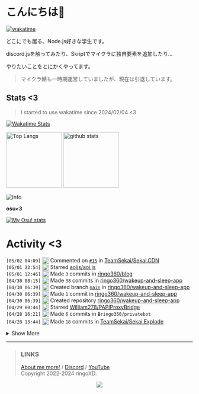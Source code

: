 # こんにちは👋
<!--
<a href="https://ringoxd.pages.dev"><img src="https://avatars.githubusercontent.com/u/105296365" align="right"></a>
-->

[![wakatime](https://wakatime.com/badge/user/018d71ab-3f96-48fe-973b-2f7b3d50ecc9.svg)](https://wakatime.com/@018d71ab-3f96-48fe-973b-2f7b3d50ecc9)

どこにでも居る、Node.js好きな学生です。

discord.jsを触ってみたり、Skriptでマイクラに独自要素を追加したり...

やりたいことをとにかくやってます。

> マイクラ鯖も一時期運営していましたが、現在は引退しています。

## Stats <3


> I started to use wakatime since 2024/02/04 <3

[![Wakatime Stats](https://github-readme-stats.vercel.app/api/wakatime?username=ringo360&layout=compact&theme=tokyonight)](https://wakatime.com/@ringo360)

<p align="left"> 
  <img alt="Top Langs" height="150px" src="https://github-readme-stats.vercel.app/api/top-langs/?username=ringo360&layout=compact&count_private=true&show_icons=true&theme=tokyonight&custom_title=Used%20Languages!" />
  <img alt="github stats" height="150px" src="https://github-readme-stats.vercel.app/api?username=ringo360&count_private=true&show_icons=true&show_icons=true&theme=tokyonight&custom_title=My%20stats%20<3" />
</p>

![Info](http://github-profile-summary-cards.vercel.app/api/cards/profile-details?username=ringo360&theme=tokyonight)


**osu<3**

[![My Osu! stats](https://osu-sig.vercel.app/card?user=P360Rythm&mode=std&lang=en&blur=6&animation=true&hue=307&mini=true)](https://osu.ppy.sh/users/24734251/)

<!--[![Github activity graph](https://github-readme-activity-graph.vercel.app/graph?username=ringo360&bg_color=000024&color=00ff00&line=8080ff&point=d0d0ff&area=true&hide_border=true)](https://github.com/ashutosh00710/github-readme-activity-graph)-->
<!--[![github-chart](https://github-chart.vercel.app/api?user=ringo360)]-->

# Activity <3
<!--START_SECTION:activity-->
`[05/02 04:09]` <img alt="🗣" src="https://github.com/cheesits456/github-activity-readme/raw/master/icons/comment.png" align="top" height="18"> Commented on [`#15`](https://github.com//TeamSekai/Sekai.CDN/issues/15 'ドラッグ＆ドロップでファイルアップロードできるようにしなさい') in [TeamSekai/Sekai.CDN](https://github.com/TeamSekai/Sekai.CDN)  
`[05/01 22:54]` <img alt="⭐" src="https://github.com/cheesits456/github-activity-readme/raw/master/icons/star.png" align="top" height="18"> Starred [aoijs/aoi.js](https://github.com/aoijs/aoi.js)  
`[05/01 12:46]` <img alt="📝" src="https://github.com/cheesits456/github-activity-readme/raw/master/icons/commit.png" align="top" height="18"> Made `3` commits in [ringo360/blog](https://github.com/ringo360/blog)  
`[04/30 08:15]` <img alt="📝" src="https://github.com/cheesits456/github-activity-readme/raw/master/icons/commit.png" align="top" height="18"> Made `38` commits in [ringo360/wakeup-and-sleep-app](https://github.com/ringo360/wakeup-and-sleep-app)  
`[04/30 06:39]` <img alt="📂" src="https://github.com/cheesits456/github-activity-readme/raw/master/icons/create-branch.png" align="top" height="18"> Created branch [`main`](https://github.com/ringo360/wakeup-and-sleep-app/tree/main) in [ringo360/wakeup-and-sleep-app](https://github.com/ringo360/wakeup-and-sleep-app)  
`[04/30 06:39]` <img alt="📝" src="https://github.com/cheesits456/github-activity-readme/raw/master/icons/commit.png" align="top" height="18"> Made `1` commit in [ringo360/wakeup-and-sleep-app](https://github.com/ringo360/wakeup-and-sleep-app)  
`[04/30 06:39]` <img alt="➕" src="https://github.com/cheesits456/github-activity-readme/raw/master/icons/create-repo.png" align="top" height="18"> Created repository [ringo360/wakeup-and-sleep-app](https://github.com/ringo360/wakeup-and-sleep-app)  
`[04/29 00:44]` <img alt="⭐" src="https://github.com/cheesits456/github-activity-readme/raw/master/icons/star.png" align="top" height="18"> Starred [WiIIiam278/PAPIProxyBridge](https://github.com/WiIIiam278/PAPIProxyBridge)  
`[04/28 16:21]` <img alt="📝" src="https://github.com/cheesits456/github-activity-readme/raw/master/icons/commit.png" align="top" height="18"> Made `6` commits in <span title="Private Repo">`🔒ringo360/privatebot`</span>  
`[04/28 13:44]` <img alt="📝" src="https://github.com/cheesits456/github-activity-readme/raw/master/icons/commit.png" align="top" height="18"> Made `18` commits in [TeamSekai/Sekai.Explode](https://github.com/TeamSekai/Sekai.Explode)  

<details><summary>Show More</summary>

`[04/28 13:35]` <img alt="❗️" src="https://github.com/cheesits456/github-activity-readme/raw/master/icons/issue.png" align="top" height="18"> Closed issue [`#94`](https://github.com//TeamSekai/Sekai.Explode/issues/94 '年齢を調べるコマンドの追加') in [TeamSekai/Sekai.Explode](https://github.com/TeamSekai/Sekai.Explode)  
`[04/28 13:35]` <img alt="❗️" src="https://github.com/cheesits456/github-activity-readme/raw/master/icons/issue.png" align="top" height="18"> Closed issue [`#54`](https://github.com//TeamSekai/Sekai.Explode/issues/54 '日時の表示コマンド') in [TeamSekai/Sekai.Explode](https://github.com/TeamSekai/Sekai.Explode)  
`[04/28 13:35]` <img alt="🎉" src="https://github.com/cheesits456/github-activity-readme/raw/master/icons/merge.png" align="top" height="18"> Merged PR [`#95`](https://github.com//TeamSekai/Sekai.Explode/pull/95 '/dateコマンドの追加 (#54, #94)') in [TeamSekai/Sekai.Explode](https://github.com/TeamSekai/Sekai.Explode)  
`[04/28 13:35]` <img alt="🔍" src="https://github.com/cheesits456/github-activity-readme/raw/master/icons/review.png" align="top" height="18"> Reviewed [`#95`](https://github.com//TeamSekai/Sekai.Explode/pull/95 '/dateコマンドの追加 (#54, #94)') in [TeamSekai/Sekai.Explode](https://github.com/TeamSekai/Sekai.Explode)  
`[04/28 13:23]` <img alt="🗣" src="https://github.com/cheesits456/github-activity-readme/raw/master/icons/comment.png" align="top" height="18"> Commented on [`#95`](https://github.com//TeamSekai/Sekai.Explode/issues/95 '/dateコマンドの追加 (#54, #94)') in [TeamSekai/Sekai.Explode](https://github.com/TeamSekai/Sekai.Explode)  
`[04/28 06:15]` <img alt="📝" src="https://github.com/cheesits456/github-activity-readme/raw/master/icons/commit.png" align="top" height="18"> Made `3` commits in <span title="Private Repo">`🔒ringo360/MCBE-DiscordBridge`</span>  
`[04/28 01:47]` <img alt="📝" src="https://github.com/cheesits456/github-activity-readme/raw/master/icons/commit.png" align="top" height="18"> Made `1` commit in [ringo360/blog](https://github.com/ringo360/blog)  
`[04/27 23:27]` <img alt="⭐" src="https://github.com/cheesits456/github-activity-readme/raw/master/icons/star.png" align="top" height="18"> Starred [LiteLDev/LeviLamina](https://github.com/LiteLDev/LeviLamina)  
`[04/27 23:26]` <img alt="⭐" src="https://github.com/cheesits456/github-activity-readme/raw/master/icons/star.png" align="top" height="18"> Starred [AutumnVN/bot](https://github.com/AutumnVN/bot)  
`[04/27 15:53]` <img alt="📝" src="https://github.com/cheesits456/github-activity-readme/raw/master/icons/commit.png" align="top" height="18"> Made `11` commits in [ringo360/URL-Shortener](https://github.com/ringo360/URL-Shortener)  
`[04/27 08:46]` <img alt="📂" src="https://github.com/cheesits456/github-activity-readme/raw/master/icons/create-branch.png" align="top" height="18"> Created branch [`main`](https://github.com/ringo360/URL-Shortener/tree/main) in [ringo360/URL-Shortener](https://github.com/ringo360/URL-Shortener)  
`[04/27 08:46]` <img alt="➕" src="https://github.com/cheesits456/github-activity-readme/raw/master/icons/create-repo.png" align="top" height="18"> Created repository [ringo360/URL-Shortener](https://github.com/ringo360/URL-Shortener)  
`[04/27 07:39]` <img alt="📝" src="https://github.com/cheesits456/github-activity-readme/raw/master/icons/commit.png" align="top" height="18"> Made `1` commit in <span title="Private Repo">`🔒TeamSekai/Sekai.CDN-Viewer`</span>  
`[04/27 07:39]` <img alt="📂" src="https://github.com/cheesits456/github-activity-readme/raw/master/icons/create-branch.png" align="top" height="18"> Created branch `main` in <span title="Private Repo">`🔒TeamSekai/Sekai.CDN-Viewer`</span>  
`[04/27 07:39]` <img alt="➕" src="https://github.com/cheesits456/github-activity-readme/raw/master/icons/create-repo.png" align="top" height="18"> Created repository <span title="Private Repo">`🔒TeamSekai/Sekai.CDN-Viewer`</span>  
`[04/27 04:24]` <img alt="📝" src="https://github.com/cheesits456/github-activity-readme/raw/master/icons/commit.png" align="top" height="18"> Made `1` commit in <span title="Private Repo">`🔒ringo360/yamatomc`</span>  
`[04/27 04:24]` <img alt="📝" src="https://github.com/cheesits456/github-activity-readme/raw/master/icons/commit.png" align="top" height="18"> Made `1` commit in <span title="Private Repo">`🔒ringo360/MCBE-DiscordBridge`</span>  
`[04/27 04:24]` <img alt="📝" src="https://github.com/cheesits456/github-activity-readme/raw/master/icons/commit.png" align="top" height="18"> Made `1` commit in <span title="Private Repo">`🔒ringo360/mayasv`</span>  
`[04/27 04:22]` <img alt="📝" src="https://github.com/cheesits456/github-activity-readme/raw/master/icons/commit.png" align="top" height="18"> Made `1` commit in <span title="Private Repo">`🔒ringo360/bdsx-customized`</span>  
`[04/26 06:48]` <img alt="⭐" src="https://github.com/cheesits456/github-activity-readme/raw/master/icons/star.png" align="top" height="18"> Starred [Snazzah/catcut](https://github.com/Snazzah/catcut)  
`[04/25 11:12]` <img alt="⭐" src="https://github.com/cheesits456/github-activity-readme/raw/master/icons/star.png" align="top" height="18"> Starred [elithrar/workers-hono-rate-limit](https://github.com/elithrar/workers-hono-rate-limit)  
`[04/25 11:11]` <img alt="⭐" src="https://github.com/cheesits456/github-activity-readme/raw/master/icons/star.png" align="top" height="18"> Starred [ziaenso-kuma/yt-dlpGUI](https://github.com/ziaenso-kuma/yt-dlpGUI)  
`[04/25 08:50]` <img alt="🗣" src="https://github.com/cheesits456/github-activity-readme/raw/master/icons/comment.png" align="top" height="18"> Commented on [`#94`](https://github.com//TeamSekai/Sekai.Explode/issues/94 '年齢を調べるコマンドの追加') in [TeamSekai/Sekai.Explode](https://github.com/TeamSekai/Sekai.Explode)  
`[04/24 23:14]` <img alt="❗️" src="https://github.com/cheesits456/github-activity-readme/raw/master/icons/issue.png" align="top" height="18"> Opened issue [`#94`](https://github.com//TeamSekai/Sekai.Explode/issues/94 '年齢を調べるコマンドの追加') in [TeamSekai/Sekai.Explode](https://github.com/TeamSekai/Sekai.Explode)  
`[04/24 22:51]` <img alt="⭐" src="https://github.com/cheesits456/github-activity-readme/raw/master/icons/star.png" align="top" height="18"> Starred [collinalexbell/HackMatrix](https://github.com/collinalexbell/HackMatrix)  
`[04/24 22:50]` <img alt="⭐" src="https://github.com/cheesits456/github-activity-readme/raw/master/icons/star.png" align="top" height="18"> Starred [bcdice/BCDice](https://github.com/bcdice/BCDice)  
`[04/24 22:49]` <img alt="⭐" src="https://github.com/cheesits456/github-activity-readme/raw/master/icons/star.png" align="top" height="18"> Starred [SAWARATSUKI/ServiceLogos](https://github.com/SAWARATSUKI/ServiceLogos)  
`[04/24 13:25]` <img alt="⭐" src="https://github.com/cheesits456/github-activity-readme/raw/master/icons/star.png" align="top" height="18"> Starred [taka-4602/Discord-Backup-Bot](https://github.com/taka-4602/Discord-Backup-Bot)  
`[04/24 13:03]` <img alt="📂" src="https://github.com/cheesits456/github-activity-readme/raw/master/icons/create-branch.png" align="top" height="18"> Created branch `main` in <span title="Private Repo">`🔒ringo360/quicksender`</span>  
`[04/24 13:03]` <img alt="📝" src="https://github.com/cheesits456/github-activity-readme/raw/master/icons/commit.png" align="top" height="18"> Made `1` commit in <span title="Private Repo">`🔒ringo360/quicksender`</span>  
`[04/24 13:03]` <img alt="➕" src="https://github.com/cheesits456/github-activity-readme/raw/master/icons/create-repo.png" align="top" height="18"> Created repository <span title="Private Repo">`🔒ringo360/quicksender`</span>  
`[04/24 13:02]` <img alt="📝" src="https://github.com/cheesits456/github-activity-readme/raw/master/icons/commit.png" align="top" height="18"> Made `2` commits in <span title="Private Repo">`🔒ringo360/WebhookSpammer`</span>  
`[04/24 08:36]` <img alt="📝" src="https://github.com/cheesits456/github-activity-readme/raw/master/icons/commit.png" align="top" height="18"> Made `1` commit in <span title="Private Repo">`🔒ringo360/mayasv`</span>  
`[04/24 08:35]` <img alt="📝" src="https://github.com/cheesits456/github-activity-readme/raw/master/icons/commit.png" align="top" height="18"> Made `1` commit in <span title="Private Repo">`🔒ringo360/bdsx-customized`</span>  
`[04/24 08:35]` <img alt="📝" src="https://github.com/cheesits456/github-activity-readme/raw/master/icons/commit.png" align="top" height="18"> Made `1` commit in <span title="Private Repo">`🔒ringo360/yamatomc`</span>  
`[04/24 08:30]` <img alt="📝" src="https://github.com/cheesits456/github-activity-readme/raw/master/icons/commit.png" align="top" height="18"> Made `2` commits in <span title="Private Repo">`🔒ringo360/mayasv`</span>  
`[04/24 08:30]` <img alt="📝" src="https://github.com/cheesits456/github-activity-readme/raw/master/icons/commit.png" align="top" height="18"> Made `2` commits in <span title="Private Repo">`🔒ringo360/bdsx-customized`</span>  
`[04/24 08:30]` <img alt="📝" src="https://github.com/cheesits456/github-activity-readme/raw/master/icons/commit.png" align="top" height="18"> Made `2` commits in <span title="Private Repo">`🔒ringo360/yamatomc`</span>  
`[04/24 08:29]` <img alt="📝" src="https://github.com/cheesits456/github-activity-readme/raw/master/icons/commit.png" align="top" height="18"> Made `1` commit in <span title="Private Repo">`🔒ringo360/mayasv`</span>  
`[04/24 08:29]` <img alt="📝" src="https://github.com/cheesits456/github-activity-readme/raw/master/icons/commit.png" align="top" height="18"> Made `1` commit in <span title="Private Repo">`🔒ringo360/bdsx-customized`</span>  
`[04/24 08:28]` <img alt="📝" src="https://github.com/cheesits456/github-activity-readme/raw/master/icons/commit.png" align="top" height="18"> Made `2` commits in <span title="Private Repo">`🔒ringo360/yamatomc`</span>  
`[04/23 23:23]` <img alt="⭐" src="https://github.com/cheesits456/github-activity-readme/raw/master/icons/star.png" align="top" height="18"> Starred [mhyfritz/astro-landing-page](https://github.com/mhyfritz/astro-landing-page)  
`[04/23 12:53]` <img alt="⭐" src="https://github.com/cheesits456/github-activity-readme/raw/master/icons/star.png" align="top" height="18"> Starred [draciusss/Updated-Draciusss-1.20.73-](https://github.com/draciusss/Updated-Draciusss-1.20.73-)  
`[04/22 23:17]` <img alt="⭐" src="https://github.com/cheesits456/github-activity-readme/raw/master/icons/star.png" align="top" height="18"> Starred [porsager/postgres](https://github.com/porsager/postgres)  
`[04/22 23:15]` <img alt="⭐" src="https://github.com/cheesits456/github-activity-readme/raw/master/icons/star.png" align="top" height="18"> Starred [mlomb/chat-analytics](https://github.com/mlomb/chat-analytics)  
`[04/22 23:00]` <img alt="⭐" src="https://github.com/cheesits456/github-activity-readme/raw/master/icons/star.png" align="top" height="18"> Starred [Delitefully/DiscordLists](https://github.com/Delitefully/DiscordLists)  
`[04/22 09:45]` <img alt="📝" src="https://github.com/cheesits456/github-activity-readme/raw/master/icons/commit.png" align="top" height="18"> Made `2` commits in <span title="Private Repo">`🔒ringo360/bdsx-customized`</span>  
`[04/22 09:44]` <img alt="📝" src="https://github.com/cheesits456/github-activity-readme/raw/master/icons/commit.png" align="top" height="18"> Made `3` commits in <span title="Private Repo">`🔒ringo360/yamatomc`</span>  
`[04/22 09:44]` <img alt="📝" src="https://github.com/cheesits456/github-activity-readme/raw/master/icons/commit.png" align="top" height="18"> Made `1` commit in <span title="Private Repo">`🔒ringo360/bdsx-customized`</span>  
`[04/22 09:44]` <img alt="📝" src="https://github.com/cheesits456/github-activity-readme/raw/master/icons/commit.png" align="top" height="18"> Made `1` commit in <span title="Private Repo">`🔒ringo360/yamatomc`</span>  
`[04/22 08:07]` <img alt="⭐" src="https://github.com/cheesits456/github-activity-readme/raw/master/icons/star.png" align="top" height="18"> Starred [Matleox/Matleox-Nuker](https://github.com/Matleox/Matleox-Nuker)  
`[04/21 22:58]` <img alt="⭐" src="https://github.com/cheesits456/github-activity-readme/raw/master/icons/star.png" align="top" height="18"> Starred [m1ntooo/ipod-classic-js](https://github.com/m1ntooo/ipod-classic-js)  
`[04/21 09:25]` <img alt="📝" src="https://github.com/cheesits456/github-activity-readme/raw/master/icons/commit.png" align="top" height="18"> Made `2` commits in <span title="Private Repo">`🔒ringo360/mayasv`</span>  
`[04/21 02:17]` <img alt="📝" src="https://github.com/cheesits456/github-activity-readme/raw/master/icons/commit.png" align="top" height="18"> Made `3` commits in [ringo360/blog](https://github.com/ringo360/blog)  
`[04/21 01:43]` <img alt="⭐" src="https://github.com/cheesits456/github-activity-readme/raw/master/icons/star.png" align="top" height="18"> Starred [H4cK3dR4Du/Discord-Email-Verifier](https://github.com/H4cK3dR4Du/Discord-Email-Verifier)  
`[04/21 01:42]` <img alt="⭐" src="https://github.com/cheesits456/github-activity-readme/raw/master/icons/star.png" align="top" height="18"> Starred [Tyrrrz/DiscordChatExporter](https://github.com/Tyrrrz/DiscordChatExporter)  
`[04/20 17:27]` <img alt="📝" src="https://github.com/cheesits456/github-activity-readme/raw/master/icons/commit.png" align="top" height="18"> Made `1` commit in [ringo360/blog](https://github.com/ringo360/blog)  
`[04/20 11:46]` <img alt="⭐" src="https://github.com/cheesits456/github-activity-readme/raw/master/icons/star.png" align="top" height="18"> Starred [z-huang/InnerTune](https://github.com/z-huang/InnerTune)  
`[04/20 09:12]` <img alt="📝" src="https://github.com/cheesits456/github-activity-readme/raw/master/icons/commit.png" align="top" height="18"> Made `6` commits in <span title="Private Repo">`🔒ringo360/bio-page`</span>  
`[04/20 04:28]` <img alt="📝" src="https://github.com/cheesits456/github-activity-readme/raw/master/icons/commit.png" align="top" height="18"> Made `1` commit in <span title="Private Repo">`🔒ringo360/bio-workers`</span>  
`[04/20 04:24]` <img alt="📝" src="https://github.com/cheesits456/github-activity-readme/raw/master/icons/commit.png" align="top" height="18"> Made `9` commits in <span title="Private Repo">`🔒ringo360/bio-page`</span>  
`[04/20 03:04]` <img alt="⭐" src="https://github.com/cheesits456/github-activity-readme/raw/master/icons/star.png" align="top" height="18"> Starred [PetricaT/ProgrammingVTuberLogos-Addon](https://github.com/PetricaT/ProgrammingVTuberLogos-Addon)  
`[04/20 03:04]` <img alt="⭐" src="https://github.com/cheesits456/github-activity-readme/raw/master/icons/star.png" align="top" height="18"> Starred [Aspw-w/Python-Test](https://github.com/Aspw-w/Python-Test)  
`[04/20 03:03]` <img alt="⭐" src="https://github.com/cheesits456/github-activity-readme/raw/master/icons/star.png" align="top" height="18"> Starred [Aspw-w/Shark-Client](https://github.com/Aspw-w/Shark-Client)  
`[04/20 02:59]` <img alt="⭐" src="https://github.com/cheesits456/github-activity-readme/raw/master/icons/star.png" align="top" height="18"> Starred [kaonasi-biwa/Twitter-UI-Customizer](https://github.com/kaonasi-biwa/Twitter-UI-Customizer)  
`[04/19 07:06]` <img alt="⭐" src="https://github.com/cheesits456/github-activity-readme/raw/master/icons/star.png" align="top" height="18"> Starred [cegatte/Discord-Raider-fixed](https://github.com/cegatte/Discord-Raider-fixed)  
`[04/17 22:02]` <img alt="⭐" src="https://github.com/cheesits456/github-activity-readme/raw/master/icons/star.png" align="top" height="18"> Starred [IrisDimensions/overworld](https://github.com/IrisDimensions/overworld)  
`[04/17 22:00]` <img alt="⭐" src="https://github.com/cheesits456/github-activity-readme/raw/master/icons/star.png" align="top" height="18"> Starred [Strencher/BetterDiscordStuff](https://github.com/Strencher/BetterDiscordStuff)  
`[04/16 10:59]` <img alt="⭐" src="https://github.com/cheesits456/github-activity-readme/raw/master/icons/star.png" align="top" height="18"> Starred [ambr0sial/femboyaccess](https://github.com/ambr0sial/femboyaccess)  
`[04/15 22:52]` <img alt="⭐" src="https://github.com/cheesits456/github-activity-readme/raw/master/icons/star.png" align="top" height="18"> Starred [ClearVision/ClearVision-v6](https://github.com/ClearVision/ClearVision-v6)  
`[04/15 09:49]` <img alt="📝" src="https://github.com/cheesits456/github-activity-readme/raw/master/icons/commit.png" align="top" height="18"> Made `1` commit in <span title="Private Repo">`🔒ringo360/bio-workers`</span>  
`[04/14 23:09]` <img alt="⭐" src="https://github.com/cheesits456/github-activity-readme/raw/master/icons/star.png" align="top" height="18"> Starred [blackray207/Shrek-Tools](https://github.com/blackray207/Shrek-Tools)  
`[04/14 22:04]` <img alt="⭐" src="https://github.com/cheesits456/github-activity-readme/raw/master/icons/star.png" align="top" height="18"> Starred [Aspw-w/NightX-Client](https://github.com/Aspw-w/NightX-Client)  
`[04/14 22:01]` <img alt="⭐" src="https://github.com/cheesits456/github-activity-readme/raw/master/icons/star.png" align="top" height="18"> Starred [muzam1l/tclone](https://github.com/muzam1l/tclone)  
`[04/14 06:02]` <img alt="📝" src="https://github.com/cheesits456/github-activity-readme/raw/master/icons/commit.png" align="top" height="18"> Made `3` commits in <span title="Private Repo">`🔒ringo360/bio-workers`</span>  
`[04/14 04:07]` <img alt="📝" src="https://github.com/cheesits456/github-activity-readme/raw/master/icons/commit.png" align="top" height="18"> Made `1` commit in <span title="Private Repo">`🔒ringo360/bio-page`</span>  
`[04/14 03:57]` <img alt="📂" src="https://github.com/cheesits456/github-activity-readme/raw/master/icons/create-branch.png" align="top" height="18"> Created branch [`master`](https://github.com/ringo360/biopage/tree/master) in [ringo360/biopage](https://github.com/ringo360/biopage)  
`[04/14 03:57]` <img alt="➕" src="https://github.com/cheesits456/github-activity-readme/raw/master/icons/create-repo.png" align="top" height="18"> Created repository [ringo360/biopage](https://github.com/ringo360/biopage)  
`[04/13 07:31]` <img alt="⭐" src="https://github.com/cheesits456/github-activity-readme/raw/master/icons/star.png" align="top" height="18"> Starred [massgravel/Microsoft-Activation-Scripts](https://github.com/massgravel/Microsoft-Activation-Scripts)  
`[04/13 06:28]` <img alt="📝" src="https://github.com/cheesits456/github-activity-readme/raw/master/icons/commit.png" align="top" height="18"> Made `6` commits in [ringo360/blog](https://github.com/ringo360/blog)  
`[04/12 09:40]` <img alt="⭐" src="https://github.com/cheesits456/github-activity-readme/raw/master/icons/star.png" align="top" height="18"> Starred [yusukebe/url-shortener](https://github.com/yusukebe/url-shortener)  
`[04/12 08:18]` <img alt="⭐" src="https://github.com/cheesits456/github-activity-readme/raw/master/icons/star.png" align="top" height="18"> Starred [robertguss/Astro-Theme-Creek](https://github.com/robertguss/Astro-Theme-Creek)  
`[04/12 08:18]` <img alt="⭐" src="https://github.com/cheesits456/github-activity-readme/raw/master/icons/star.png" align="top" height="18"> Starred [jonasmerlin/astro-seo](https://github.com/jonasmerlin/astro-seo)  
`[04/11 22:00]` <img alt="⭐" src="https://github.com/cheesits456/github-activity-readme/raw/master/icons/star.png" align="top" height="18"> Starred [cloudflare/workers-aws-template](https://github.com/cloudflare/workers-aws-template)  
`[04/11 21:58]` <img alt="⭐" src="https://github.com/cheesits456/github-activity-readme/raw/master/icons/star.png" align="top" height="18"> Starred [eknkc/ssr-benchmark](https://github.com/eknkc/ssr-benchmark)  
`[04/11 11:54]` <img alt="⭐" src="https://github.com/cheesits456/github-activity-readme/raw/master/icons/star.png" align="top" height="18"> Starred [zloirock/core-js](https://github.com/zloirock/core-js)  
`[04/10 22:22]` <img alt="⭐" src="https://github.com/cheesits456/github-activity-readme/raw/master/icons/star.png" align="top" height="18"> Starred [rustybalboadev/Discord-Raid-Tool](https://github.com/rustybalboadev/Discord-Raid-Tool)  
`[04/10 15:10]` <img alt="⭐" src="https://github.com/cheesits456/github-activity-readme/raw/master/icons/star.png" align="top" height="18"> Starred [takejohn/misskey-bot.is](https://github.com/takejohn/misskey-bot.is)  
`[04/10 14:41]` <img alt="❗️" src="https://github.com/cheesits456/github-activity-readme/raw/master/icons/issue.png" align="top" height="18"> Opened issue [`#93`](https://github.com//TeamSekai/Sekai.Explode/issues/93 '/graphのタイトルバグ') in [TeamSekai/Sekai.Explode](https://github.com/TeamSekai/Sekai.Explode)  
`[04/10 14:22]` <img alt="📝" src="https://github.com/cheesits456/github-activity-readme/raw/master/icons/commit.png" align="top" height="18"> Made `21` commits in [TeamSekai/Sekai.CDN](https://github.com/TeamSekai/Sekai.CDN)  
`[04/10 14:22]` <img alt="🎉" src="https://github.com/cheesits456/github-activity-readme/raw/master/icons/merge.png" align="top" height="18"> Merged PR [`#14`](https://github.com//TeamSekai/Sekai.CDN/pull/14 'デザインをちょっとよくした') in [TeamSekai/Sekai.CDN](https://github.com/TeamSekai/Sekai.CDN)  
`[04/10 14:22]` <img alt="🔍" src="https://github.com/cheesits456/github-activity-readme/raw/master/icons/review.png" align="top" height="18"> Reviewed [`#14`](https://github.com//TeamSekai/Sekai.CDN/pull/14 'デザインをちょっとよくした') in [TeamSekai/Sekai.CDN](https://github.com/TeamSekai/Sekai.CDN)  
`[04/09 22:18]` <img alt="⭐" src="https://github.com/cheesits456/github-activity-readme/raw/master/icons/star.png" align="top" height="18"> Starred [kawarimidoll/denote](https://github.com/kawarimidoll/denote)  
`[04/09 14:13]` <img alt="🗣" src="https://github.com/cheesits456/github-activity-readme/raw/master/icons/comment.png" align="top" height="18"> Commented on [`#14`](https://github.com//TeamSekai/Sekai.CDN/issues/14 'デザインをちょっとよくした') in [TeamSekai/Sekai.CDN](https://github.com/TeamSekai/Sekai.CDN)  
`[04/09 08:21]` <img alt="📝" src="https://github.com/cheesits456/github-activity-readme/raw/master/icons/commit.png" align="top" height="18"> Made `4` commits in [TeamSekai/Sekai.Explode](https://github.com/TeamSekai/Sekai.Explode)  
`[04/09 08:21]` <img alt="❗️" src="https://github.com/cheesits456/github-activity-readme/raw/master/icons/issue.png" align="top" height="18"> Closed issue [`#77`](https://github.com//TeamSekai/Sekai.Explode/issues/77 '/uploadコマンドがファイルの種類によって使用できない') in [TeamSekai/Sekai.Explode](https://github.com/TeamSekai/Sekai.Explode)  
`[04/09 08:21]` <img alt="🎉" src="https://github.com/cheesits456/github-activity-readme/raw/master/icons/merge.png" align="top" height="18"> Merged PR [`#90`](https://github.com//TeamSekai/Sekai.Explode/pull/90 '/uploadコマンドが一部ファイルに対応していない問題を修正 (#77)') in [TeamSekai/Sekai.Explode](https://github.com/TeamSekai/Sekai.Explode)  
`[04/09 08:21]` <img alt="🔍" src="https://github.com/cheesits456/github-activity-readme/raw/master/icons/review.png" align="top" height="18"> Reviewed [`#90`](https://github.com//TeamSekai/Sekai.Explode/pull/90 '/uploadコマンドが一部ファイルに対応していない問題を修正 (#77)') in [TeamSekai/Sekai.Explode](https://github.com/TeamSekai/Sekai.Explode)  
`[04/09 07:19]` <img alt="⭐" src="https://github.com/cheesits456/github-activity-readme/raw/master/icons/star.png" align="top" height="18"> Starred [lobehub/lobe-chat](https://github.com/lobehub/lobe-chat)  
`[04/09 06:43]` <img alt="🗣" src="https://github.com/cheesits456/github-activity-readme/raw/master/icons/comment.png" align="top" height="18"> Commented on [`#90`](https://github.com//TeamSekai/Sekai.Explode/issues/90 '/uploadコマンドが一部ファイルに対応していない問題を修正 (#77)') in [TeamSekai/Sekai.Explode](https://github.com/TeamSekai/Sekai.Explode)  
`[04/08 22:16]` <img alt="⭐" src="https://github.com/cheesits456/github-activity-readme/raw/master/icons/star.png" align="top" height="18"> Starred [saicaca/fuwari](https://github.com/saicaca/fuwari)  
`[04/08 22:15]` <img alt="⭐" src="https://github.com/cheesits456/github-activity-readme/raw/master/icons/star.png" align="top" height="18"> Starred [Cretezy/cloudflare-d1-backup](https://github.com/Cretezy/cloudflare-d1-backup)  
`[04/08 22:14]` <img alt="⭐" src="https://github.com/cheesits456/github-activity-readme/raw/master/icons/star.png" align="top" height="18"> Starred [ktym4a/astro-page-insight](https://github.com/ktym4a/astro-page-insight)  
`[04/08 22:14]` <img alt="⭐" src="https://github.com/cheesits456/github-activity-readme/raw/master/icons/star.png" align="top" height="18"> Starred [LuisFun/discord-hono](https://github.com/LuisFun/discord-hono)  
`[04/08 22:12]` <img alt="⭐" src="https://github.com/cheesits456/github-activity-readme/raw/master/icons/star.png" align="top" height="18"> Starred [FreezeEngine/pakkit](https://github.com/FreezeEngine/pakkit)  
`[04/08 22:11]` <img alt="⭐" src="https://github.com/cheesits456/github-activity-readme/raw/master/icons/star.png" align="top" height="18"> Starred [SIsilicon/WorldEdit-BE](https://github.com/SIsilicon/WorldEdit-BE)  
`[04/08 22:10]` <img alt="🗣" src="https://github.com/cheesits456/github-activity-readme/raw/master/icons/comment.png" align="top" height="18"> Commented on [`#92`](https://github.com//TeamSekai/Sekai.Explode/issues/92 '権限システムの改善と強化') in [TeamSekai/Sekai.Explode](https://github.com/TeamSekai/Sekai.Explode)  
`[04/07 07:08]` <img alt="📝" src="https://github.com/cheesits456/github-activity-readme/raw/master/icons/commit.png" align="top" height="18"> Made `2` commits in [TeamSekai/Sekai-Webpage](https://github.com/TeamSekai/Sekai-Webpage)  
`[04/07 06:42]` <img alt="🗣" src="https://github.com/cheesits456/github-activity-readme/raw/master/icons/comment.png" align="top" height="18"> Commented on [`#88`](https://github.com//TeamSekai/Sekai.Explode/issues/88 '/skip コマンド時特定のロール以外はVCに参加している半数の同意がない限りスキップができない(どうでもいいかも)') in [TeamSekai/Sekai.Explode](https://github.com/TeamSekai/Sekai.Explode)  
`[04/07 06:40]` <img alt="🗣" src="https://github.com/cheesits456/github-activity-readme/raw/master/icons/comment.png" align="top" height="18"> Commented on [`#87`](https://github.com//TeamSekai/Sekai.Explode/issues/87 '音楽再生時にループ再生をできるようにしてほしい') in [TeamSekai/Sekai.Explode](https://github.com/TeamSekai/Sekai.Explode)  
`[04/07 06:39]` <img alt="📝" src="https://github.com/cheesits456/github-activity-readme/raw/master/icons/commit.png" align="top" height="18"> Made `5` commits in [TeamSekai/Sekai.Explode](https://github.com/TeamSekai/Sekai.Explode)  
`[04/07 06:39]` <img alt="🎉" src="https://github.com/cheesits456/github-activity-readme/raw/master/icons/merge.png" align="top" height="18"> Merged PR [`#89`](https://github.com//TeamSekai/Sekai.Explode/pull/89 '一部機能を無効化できるように') in [TeamSekai/Sekai.Explode](https://github.com/TeamSekai/Sekai.Explode)  
`[04/07 06:39]` <img alt="🔍" src="https://github.com/cheesits456/github-activity-readme/raw/master/icons/review.png" align="top" height="18"> Reviewed [`#89`](https://github.com//TeamSekai/Sekai.Explode/pull/89 '一部機能を無効化できるように') in [TeamSekai/Sekai.Explode](https://github.com/TeamSekai/Sekai.Explode)  
`[04/06 15:39]` <img alt="📝" src="https://github.com/cheesits456/github-activity-readme/raw/master/icons/commit.png" align="top" height="18"> Made `9` commits in [TeamSekai/Sekai.CDN](https://github.com/TeamSekai/Sekai.CDN)  
`[04/06 15:39]` <img alt="🎉" src="https://github.com/cheesits456/github-activity-readme/raw/master/icons/merge.png" align="top" height="18"> Merged PR [`#12`](https://github.com//TeamSekai/Sekai.CDN/pull/12 'CSS完全に理解した') in [TeamSekai/Sekai.CDN](https://github.com/TeamSekai/Sekai.CDN)  
`[04/06 15:38]` <img alt="🔍" src="https://github.com/cheesits456/github-activity-readme/raw/master/icons/review.png" align="top" height="18"> Reviewed [`#12`](https://github.com//TeamSekai/Sekai.CDN/pull/12 'CSS完全に理解した') in [TeamSekai/Sekai.CDN](https://github.com/TeamSekai/Sekai.CDN)  
`[04/06 15:37]` <img alt="📝" src="https://github.com/cheesits456/github-activity-readme/raw/master/icons/commit.png" align="top" height="18"> Made `5` commits in [TeamSekai/Sekai-Webpage](https://github.com/TeamSekai/Sekai-Webpage)  
`[04/05 13:01]` <img alt="📝" src="https://github.com/cheesits456/github-activity-readme/raw/master/icons/commit.png" align="top" height="18"> Made `1` commit in [TeamSekai/Sekai.Explode](https://github.com/TeamSekai/Sekai.Explode)  
`[04/05 12:59]` <img alt="📝" src="https://github.com/cheesits456/github-activity-readme/raw/master/icons/commit.png" align="top" height="18"> Made `1` commit in [TeamSekai/Sekai-Webpage](https://github.com/TeamSekai/Sekai-Webpage)  
`[04/05 12:45]` <img alt="📂" src="https://github.com/cheesits456/github-activity-readme/raw/master/icons/create-branch.png" align="top" height="18"> Created branch [`feature/86-changelog`](https://github.com/TeamSekai/Sekai.Explode/tree/feature/86-changelog) in [TeamSekai/Sekai.Explode](https://github.com/TeamSekai/Sekai.Explode)  
`[04/05 12:44]` <img alt="❗️" src="https://github.com/cheesits456/github-activity-readme/raw/master/icons/issue.png" align="top" height="18"> Opened issue [`#86`](https://github.com//TeamSekai/Sekai.Explode/issues/86 'Changelogをコマンドで見れるようにしたい') in [TeamSekai/Sekai.Explode](https://github.com/TeamSekai/Sekai.Explode)  
`[04/05 12:41]` <img alt="📝" src="https://github.com/cheesits456/github-activity-readme/raw/master/icons/commit.png" align="top" height="18"> Made `12` commits in [TeamSekai/Sekai.Explode](https://github.com/TeamSekai/Sekai.Explode)  
`[04/05 12:41]` <img alt="🎉" src="https://github.com/cheesits456/github-activity-readme/raw/master/icons/merge.png" align="top" height="18"> Merged PR [`#85`](https://github.com//TeamSekai/Sekai.Explode/pull/85 'LokiJS 対応 (#75)') in [TeamSekai/Sekai.Explode](https://github.com/TeamSekai/Sekai.Explode)  
`[04/05 12:41]` <img alt="🔍" src="https://github.com/cheesits456/github-activity-readme/raw/master/icons/review.png" align="top" height="18"> Reviewed [`#85`](https://github.com//TeamSekai/Sekai.Explode/pull/85 'LokiJS 対応 (#75)') in [TeamSekai/Sekai.Explode](https://github.com/TeamSekai/Sekai.Explode)  
`[04/05 12:41]` <img alt="🔍" src="https://github.com/cheesits456/github-activity-readme/raw/master/icons/review.png" align="top" height="18"> Reviewed [`#85`](https://github.com//TeamSekai/Sekai.Explode/pull/85 'LokiJS 対応 (#75)') in [TeamSekai/Sekai.Explode](https://github.com/TeamSekai/Sekai.Explode)  
`[04/05 12:29]` <img alt="📝" src="https://github.com/cheesits456/github-activity-readme/raw/master/icons/commit.png" align="top" height="18"> Made `5` commits in [TeamSekai/Sekai-Webpage](https://github.com/TeamSekai/Sekai-Webpage)  
`[04/04 14:46]` <img alt="⭐" src="https://github.com/cheesits456/github-activity-readme/raw/master/icons/star.png" align="top" height="18"> Starred [CCBlueX/LiquidBounce](https://github.com/CCBlueX/LiquidBounce)  
`[04/04 14:44]` <img alt="⭐" src="https://github.com/cheesits456/github-activity-readme/raw/master/icons/star.png" align="top" height="18"> Starred [Discord-Datamining/Discord-Datamining](https://github.com/Discord-Datamining/Discord-Datamining)  
`[04/04 04:09]` <img alt="📝" src="https://github.com/cheesits456/github-activity-readme/raw/master/icons/commit.png" align="top" height="18"> Made `54` commits in [TeamSekai/Sekai.Explode](https://github.com/TeamSekai/Sekai.Explode)  
`[04/04 04:09]` <img alt="🎉" src="https://github.com/cheesits456/github-activity-readme/raw/master/icons/merge.png" align="top" height="18"> Merged PR [`#84`](https://github.com//TeamSekai/Sekai.Explode/pull/84 'Sekai Update(v14-dev to v14-stable merge)') in [TeamSekai/Sekai.Explode](https://github.com/TeamSekai/Sekai.Explode)  
`[04/04 04:07]` <img alt="✅" src="https://github.com/cheesits456/github-activity-readme/raw/master/icons/pr-open.png" align="top" height="18"> Opened PR [`#84`](https://github.com//TeamSekai/Sekai.Explode/pull/84 'Sekai Update(v14-dev to v14-stable merge)') in [TeamSekai/Sekai.Explode](https://github.com/TeamSekai/Sekai.Explode)  
`[04/04 03:49]` <img alt="📝" src="https://github.com/cheesits456/github-activity-readme/raw/master/icons/commit.png" align="top" height="18"> Made `2` commits in [TeamSekai/Sekai.Explode](https://github.com/TeamSekai/Sekai.Explode)  
`[04/04 03:49]` <img alt="❗️" src="https://github.com/cheesits456/github-activity-readme/raw/master/icons/issue.png" align="top" height="18"> Closed issue [`#73`](https://github.com//TeamSekai/Sekai.Explode/issues/73 'playコマンドの実行時に、m.youtube.comのドメインが再生できない問題を修正する') in [TeamSekai/Sekai.Explode](https://github.com/TeamSekai/Sekai.Explode)  
`[04/04 03:49]` <img alt="🎉" src="https://github.com/cheesits456/github-activity-readme/raw/master/icons/merge.png" align="top" height="18"> Merged PR [`#83`](https://github.com//TeamSekai/Sekai.Explode/pull/83 'discord-player等依存関係の更新') in [TeamSekai/Sekai.Explode](https://github.com/TeamSekai/Sekai.Explode)  
`[04/04 03:48]` <img alt="🔍" src="https://github.com/cheesits456/github-activity-readme/raw/master/icons/review.png" align="top" height="18"> Reviewed [`#83`](https://github.com//TeamSekai/Sekai.Explode/pull/83 'discord-player等依存関係の更新') in [TeamSekai/Sekai.Explode](https://github.com/TeamSekai/Sekai.Explode)  
`[04/03 13:08]` <img alt="🗣" src="https://github.com/cheesits456/github-activity-readme/raw/master/icons/comment.png" align="top" height="18"> Commented on [`#11`](https://github.com//TeamSekai/cdn/issues/11 'Polyfill import.meta.dirname') in [TeamSekai/cdn](https://github.com/TeamSekai/cdn)  
`[04/03 13:06]` <img alt="📝" src="https://github.com/cheesits456/github-activity-readme/raw/master/icons/commit.png" align="top" height="18"> Made `2` commits in [TeamSekai/cdn](https://github.com/TeamSekai/cdn)  
`[04/03 13:06]` <img alt="🎉" src="https://github.com/cheesits456/github-activity-readme/raw/master/icons/merge.png" align="top" height="18"> Merged PR [`#11`](https://github.com//TeamSekai/cdn/pull/11 'Polyfill import.meta.dirname') in [TeamSekai/cdn](https://github.com/TeamSekai/cdn)  
`[04/03 13:04]` <img alt="🔍" src="https://github.com/cheesits456/github-activity-readme/raw/master/icons/review.png" align="top" height="18"> Reviewed [`#11`](https://github.com//TeamSekai/cdn/pull/11 'Polyfill import.meta.dirname') in [TeamSekai/cdn](https://github.com/TeamSekai/cdn)  
`[04/03 12:22]` <img alt="📝" src="https://github.com/cheesits456/github-activity-readme/raw/master/icons/commit.png" align="top" height="18"> Made `12` commits in [TeamSekai/cdn](https://github.com/TeamSekai/cdn)  
`[04/03 11:59]` <img alt="🎉" src="https://github.com/cheesits456/github-activity-readme/raw/master/icons/merge.png" align="top" height="18"> Merged PR [`#10`](https://github.com//TeamSekai/cdn/pull/10 'privateのファイルにアクセスできない問題を修正・挙動の改善') in [TeamSekai/cdn](https://github.com/TeamSekai/cdn)  
`[04/03 11:57]` <img alt="🔍" src="https://github.com/cheesits456/github-activity-readme/raw/master/icons/review.png" align="top" height="18"> Reviewed [`#10`](https://github.com//TeamSekai/cdn/pull/10 'privateのファイルにアクセスできない問題を修正・挙動の改善') in [TeamSekai/cdn](https://github.com/TeamSekai/cdn)  
`[04/02 14:29]` <img alt="📝" src="https://github.com/cheesits456/github-activity-readme/raw/master/icons/commit.png" align="top" height="18"> Made `16` commits in [TeamSekai/cdn](https://github.com/TeamSekai/cdn)  
`[04/02 14:29]` <img alt="🎉" src="https://github.com/cheesits456/github-activity-readme/raw/master/icons/merge.png" align="top" height="18"> Merged PR [`#9`](https://github.com//TeamSekai/cdn/pull/9 'Astroを使って高速化 (#8)') in [TeamSekai/cdn](https://github.com/TeamSekai/cdn)  
`[04/02 14:28]` <img alt="🔍" src="https://github.com/cheesits456/github-activity-readme/raw/master/icons/review.png" align="top" height="18"> Reviewed [`#9`](https://github.com//TeamSekai/cdn/pull/9 'Astroを使って高速化 (#8)') in [TeamSekai/cdn](https://github.com/TeamSekai/cdn)  
`[04/02 14:26]` <img alt="🔍" src="https://github.com/cheesits456/github-activity-readme/raw/master/icons/review.png" align="top" height="18"> Reviewed [`#9`](https://github.com//TeamSekai/cdn/pull/9 'Astroを使って高速化 (#8)') in [TeamSekai/cdn](https://github.com/TeamSekai/cdn)  
`[04/02 14:20]` <img alt="📝" src="https://github.com/cheesits456/github-activity-readme/raw/master/icons/commit.png" align="top" height="18"> Made `1` commit in [TeamSekai/Sekai.Explode](https://github.com/TeamSekai/Sekai.Explode)  
`[04/02 14:12]` <img alt="📝" src="https://github.com/cheesits456/github-activity-readme/raw/master/icons/commit.png" align="top" height="18"> Made `2` commits in [ringo360/blog](https://github.com/ringo360/blog)  
`[04/02 11:32]` <img alt="🗣" src="https://github.com/cheesits456/github-activity-readme/raw/master/icons/comment.png" align="top" height="18"> Commented on [`#82`](https://github.com//TeamSekai/Sekai.Explode/issues/82 'GBANされている人を検索で探せるようにしてほしい') in [TeamSekai/Sekai.Explode](https://github.com/TeamSekai/Sekai.Explode)  
`[04/02 11:31]` <img alt="🗣" src="https://github.com/cheesits456/github-activity-readme/raw/master/icons/comment.png" align="top" height="18"> Commented on [`#82`](https://github.com//TeamSekai/Sekai.Explode/issues/82 'GBANされている人を検索で探せるようにしてほしい') in [TeamSekai/Sekai.Explode](https://github.com/TeamSekai/Sekai.Explode)  
`[04/02 07:29]` <img alt="📝" src="https://github.com/cheesits456/github-activity-readme/raw/master/icons/commit.png" align="top" height="18"> Made `6` commits in [ringo360/blog](https://github.com/ringo360/blog)  
`[04/01 17:24]` <img alt="📝" src="https://github.com/cheesits456/github-activity-readme/raw/master/icons/commit.png" align="top" height="18"> Made `1` commit in <span title="Private Repo">`🔒ringo360/ecchi-database`</span>  
`[04/01 10:29]` <img alt="📝" src="https://github.com/cheesits456/github-activity-readme/raw/master/icons/commit.png" align="top" height="18"> Made `3` commits in <span title="Private Repo">`🔒ringo360/bdsx-customized`</span>  
`[04/01 09:33]` <img alt="🗣" src="https://github.com/cheesits456/github-activity-readme/raw/master/icons/comment.png" align="top" height="18"> Commented on [`#73`](https://github.com//TeamSekai/Sekai.Explode/issues/73 'playコマンドの実行時に、m.youtube.comのドメインが再生できない問題を修正する') in [TeamSekai/Sekai.Explode](https://github.com/TeamSekai/Sekai.Explode)  
`[03/31 16:24]` <img alt="🗣" src="https://github.com/cheesits456/github-activity-readme/raw/master/icons/comment.png" align="top" height="18"> Commented on [`#8`](https://github.com//TeamSekai/cdn/issues/8 'Astroでサイトをかっこよく&速くしたい') in [TeamSekai/cdn](https://github.com/TeamSekai/cdn)  
`[03/31 15:53]` <img alt="🗣" src="https://github.com/cheesits456/github-activity-readme/raw/master/icons/comment.png" align="top" height="18"> Commented on [`#6`](https://github.com//TeamSekai/cdn/issues/6 'SwaggerでAPIを公開しろ！') in [TeamSekai/cdn](https://github.com/TeamSekai/cdn)  
`[03/31 15:53]` <img alt="❗️" src="https://github.com/cheesits456/github-activity-readme/raw/master/icons/issue.png" align="top" height="18"> Closed issue [`#6`](https://github.com//TeamSekai/cdn/issues/6 'SwaggerでAPIを公開しろ！') in [TeamSekai/cdn](https://github.com/TeamSekai/cdn)  
`[03/31 15:53]` <img alt="📝" src="https://github.com/cheesits456/github-activity-readme/raw/master/icons/commit.png" align="top" height="18"> Made `5` commits in [TeamSekai/cdn](https://github.com/TeamSekai/cdn)  
`[03/31 15:53]` <img alt="🎉" src="https://github.com/cheesits456/github-activity-readme/raw/master/icons/merge.png" align="top" height="18"> Merged PR [`#7`](https://github.com//TeamSekai/cdn/pull/7 'Swagger UI (#6)') in [TeamSekai/cdn](https://github.com/TeamSekai/cdn)  
`[03/31 15:53]` <img alt="🔍" src="https://github.com/cheesits456/github-activity-readme/raw/master/icons/review.png" align="top" height="18"> Reviewed [`#7`](https://github.com//TeamSekai/cdn/pull/7 'Swagger UI (#6)') in [TeamSekai/cdn](https://github.com/TeamSekai/cdn)  
`[03/31 15:07]` <img alt="📝" src="https://github.com/cheesits456/github-activity-readme/raw/master/icons/commit.png" align="top" height="18"> Made `1` commit in [TeamSekai/Sekai.Explode](https://github.com/TeamSekai/Sekai.Explode)  
`[03/31 07:22]` <img alt="📝" src="https://github.com/cheesits456/github-activity-readme/raw/master/icons/commit.png" align="top" height="18"> Made `1` commit in [ringo360/QuickRPC](https://github.com/ringo360/QuickRPC)  
`[03/30 14:53]` <img alt="🗣" src="https://github.com/cheesits456/github-activity-readme/raw/master/icons/comment.png" align="top" height="18"> Commented on [`#6`](https://github.com//TeamSekai/cdn/issues/6 'SwaggerでAPIを公開しろ！') in [TeamSekai/cdn](https://github.com/TeamSekai/cdn)  
`[03/30 14:43]` <img alt="📝" src="https://github.com/cheesits456/github-activity-readme/raw/master/icons/commit.png" align="top" height="18"> Made `3` commits in [TeamSekai/Sekai.Explode](https://github.com/TeamSekai/Sekai.Explode)  
`[03/30 14:43]` <img alt="🎉" src="https://github.com/cheesits456/github-activity-readme/raw/master/icons/merge.png" align="top" height="18"> Merged PR [`#81`](https://github.com//TeamSekai/Sekai.Explode/pull/81 'configの型チェック') in [TeamSekai/Sekai.Explode](https://github.com/TeamSekai/Sekai.Explode)  
`[03/30 14:43]` <img alt="🔍" src="https://github.com/cheesits456/github-activity-readme/raw/master/icons/review.png" align="top" height="18"> Reviewed [`#81`](https://github.com//TeamSekai/Sekai.Explode/pull/81 'configの型チェック') in [TeamSekai/Sekai.Explode](https://github.com/TeamSekai/Sekai.Explode)  
`[03/30 14:07]` <img alt="🗣" src="https://github.com/cheesits456/github-activity-readme/raw/master/icons/comment.png" align="top" height="18"> Commented on [`#81`](https://github.com//TeamSekai/Sekai.Explode/issues/81 'configの型チェック') in [TeamSekai/Sekai.Explode](https://github.com/TeamSekai/Sekai.Explode)  
`[03/30 12:40]` <img alt="📝" src="https://github.com/cheesits456/github-activity-readme/raw/master/icons/commit.png" align="top" height="18"> Made `1` commit in <span title="Private Repo">`🔒ringo360/yamatomc`</span>  
`[03/30 12:39]` <img alt="📝" src="https://github.com/cheesits456/github-activity-readme/raw/master/icons/commit.png" align="top" height="18"> Made `1` commit in <span title="Private Repo">`🔒ringo360/bdsx-customized`</span>  
`[03/30 11:11]` <img alt="📝" src="https://github.com/cheesits456/github-activity-readme/raw/master/icons/commit.png" align="top" height="18"> Made `1` commit in [ringo360/QuickRPC](https://github.com/ringo360/QuickRPC)  
`[03/30 11:09]` <img alt="📂" src="https://github.com/cheesits456/github-activity-readme/raw/master/icons/create-branch.png" align="top" height="18"> Created branch [`main`](https://github.com/ringo360/QuickRPC/tree/main) in [ringo360/QuickRPC](https://github.com/ringo360/QuickRPC)  
`[03/30 11:09]` <img alt="➕" src="https://github.com/cheesits456/github-activity-readme/raw/master/icons/create-repo.png" align="top" height="18"> Created repository [ringo360/QuickRPC](https://github.com/ringo360/QuickRPC)  
`[03/30 09:42]` <img alt="📝" src="https://github.com/cheesits456/github-activity-readme/raw/master/icons/commit.png" align="top" height="18"> Made `2` commits in <span title="Private Repo">`🔒ringo360/yamatomc`</span>  
`[03/30 04:59]` <img alt="📂" src="https://github.com/cheesits456/github-activity-readme/raw/master/icons/create-branch.png" align="top" height="18"> Created branch `main` in <span title="Private Repo">`🔒ringo360/get-and-send`</span>  
`[03/30 04:59]` <img alt="➕" src="https://github.com/cheesits456/github-activity-readme/raw/master/icons/create-repo.png" align="top" height="18"> Created repository <span title="Private Repo">`🔒ringo360/get-and-send`</span>  
`[03/29 18:57]` <img alt="⭐" src="https://github.com/cheesits456/github-activity-readme/raw/master/icons/star.png" align="top" height="18"> Starred [bajpangosh/cloudflare-dns-purge-script](https://github.com/bajpangosh/cloudflare-dns-purge-script)  
`[03/29 13:37]` <img alt="📝" src="https://github.com/cheesits456/github-activity-readme/raw/master/icons/commit.png" align="top" height="18"> Made `1` commit in <span title="Private Repo">`🔒ringo360/yamatomc`</span>  
`[03/28 14:44]` <img alt="⭐" src="https://github.com/cheesits456/github-activity-readme/raw/master/icons/star.png" align="top" height="18"> Starred [DominoKorean/Render-dragon-shader-list](https://github.com/DominoKorean/Render-dragon-shader-list)  
`[03/28 11:48]` <img alt="⭐" src="https://github.com/cheesits456/github-activity-readme/raw/master/icons/star.png" align="top" height="18"> Starred [fastfetch-cli/fastfetch](https://github.com/fastfetch-cli/fastfetch)  
`[03/28 08:54]` <img alt="📝" src="https://github.com/cheesits456/github-activity-readme/raw/master/icons/commit.png" align="top" height="18"> Made `3` commits in [TeamSekai/Sekai.Explode](https://github.com/TeamSekai/Sekai.Explode)  
`[03/28 08:54]` <img alt="🎉" src="https://github.com/cheesits456/github-activity-readme/raw/master/icons/merge.png" align="top" height="18"> Merged PR [`#80`](https://github.com//TeamSekai/Sekai.Explode/pull/80 '/calコマンドの問題を修正') in [TeamSekai/Sekai.Explode](https://github.com/TeamSekai/Sekai.Explode)  
`[03/28 08:54]` <img alt="🔍" src="https://github.com/cheesits456/github-activity-readme/raw/master/icons/review.png" align="top" height="18"> Reviewed [`#80`](https://github.com//TeamSekai/Sekai.Explode/pull/80 '/calコマンドの問題を修正') in [TeamSekai/Sekai.Explode](https://github.com/TeamSekai/Sekai.Explode)  
`[03/28 07:55]` <img alt="📝" src="https://github.com/cheesits456/github-activity-readme/raw/master/icons/commit.png" align="top" height="18"> Made `18` commits in [TeamSekai/Sekai.Explode](https://github.com/TeamSekai/Sekai.Explode)  
`[03/28 07:55]` <img alt="🎉" src="https://github.com/cheesits456/github-activity-readme/raw/master/icons/merge.png" align="top" height="18"> Merged PR [`#79`](https://github.com//TeamSekai/Sekai.Explode/pull/79 'Feature/54 command cal') in [TeamSekai/Sekai.Explode](https://github.com/TeamSekai/Sekai.Explode)  
`[03/28 07:53]` <img alt="🔍" src="https://github.com/cheesits456/github-activity-readme/raw/master/icons/review.png" align="top" height="18"> Reviewed [`#79`](https://github.com//TeamSekai/Sekai.Explode/pull/79 'Feature/54 command cal') in [TeamSekai/Sekai.Explode](https://github.com/TeamSekai/Sekai.Explode)  
`[03/28 07:46]` <img alt="🗣" src="https://github.com/cheesits456/github-activity-readme/raw/master/icons/comment.png" align="top" height="18"> Commented on [`#74`](https://github.com//TeamSekai/Sekai.Explode/issues/74 'リファクタリング') in [TeamSekai/Sekai.Explode](https://github.com/TeamSekai/Sekai.Explode)  
`[03/28 07:43]` <img alt="📝" src="https://github.com/cheesits456/github-activity-readme/raw/master/icons/commit.png" align="top" height="18"> Made `3` commits in [TeamSekai/Sekai.Explode](https://github.com/TeamSekai/Sekai.Explode)  
`[03/28 06:43]` <img alt="❌" src="https://github.com/cheesits456/github-activity-readme/raw/master/icons/delete.png" align="top" height="18"> Deleted `bugfix/report-limit` from [TeamSekai/Sekai.Explode](https://github.com/TeamSekai/Sekai.Explode)  
`[03/28 06:43]` <img alt="📝" src="https://github.com/cheesits456/github-activity-readme/raw/master/icons/commit.png" align="top" height="18"> Made `5` commits in [TeamSekai/Sekai.Explode](https://github.com/TeamSekai/Sekai.Explode)  
`[03/28 06:43]` <img alt="❗️" src="https://github.com/cheesits456/github-activity-readme/raw/master/icons/issue.png" align="top" height="18"> Closed issue [`#71`](https://github.com//TeamSekai/Sekai.Explode/issues/71 'gban reportのリミットがない') in [TeamSekai/Sekai.Explode](https://github.com/TeamSekai/Sekai.Explode)  
`[03/28 06:43]` <img alt="🎉" src="https://github.com/cheesits456/github-activity-readme/raw/master/icons/merge.png" align="top" height="18"> Merged PR [`#78`](https://github.com//TeamSekai/Sekai.Explode/pull/78 '/gban reportに秒数制限をかける') in [TeamSekai/Sekai.Explode](https://github.com/TeamSekai/Sekai.Explode)  
`[03/28 06:42]` <img alt="✅" src="https://github.com/cheesits456/github-activity-readme/raw/master/icons/pr-open.png" align="top" height="18"> Opened PR [`#78`](https://github.com//TeamSekai/Sekai.Explode/pull/78 '/gban reportに秒数制限をかける') in [TeamSekai/Sekai.Explode](https://github.com/TeamSekai/Sekai.Explode)  
`[03/28 06:35]` <img alt="📝" src="https://github.com/cheesits456/github-activity-readme/raw/master/icons/commit.png" align="top" height="18"> Made `2` commits in [TeamSekai/Sekai.Explode](https://github.com/TeamSekai/Sekai.Explode)  
`[03/28 06:11]` <img alt="📝" src="https://github.com/cheesits456/github-activity-readme/raw/master/icons/commit.png" align="top" height="18"> Made `1` commit in [ringo360/python-port-scan-blocker](https://github.com/ringo360/python-port-scan-blocker)  
`[03/27 16:23]` <img alt="❌" src="https://github.com/cheesits456/github-activity-readme/raw/master/icons/delete.png" align="top" height="18"> Deleted `feature/dm-modal` from [TeamSekai/Sekai.Explode](https://github.com/TeamSekai/Sekai.Explode)  
`[03/27 16:23]` <img alt="📝" src="https://github.com/cheesits456/github-activity-readme/raw/master/icons/commit.png" align="top" height="18"> Made `10` commits in [TeamSekai/Sekai.Explode](https://github.com/TeamSekai/Sekai.Explode)  

</details>
<!--END_SECTION:activity-->

***

> ### LINKS
> [About me more!](https://ringoxd.dev/) / [Discord](https://ringoxd.dev/discord/) / [YouTube](https://www.youtube.com/@ringo360xd)<br>
> Copyright 2022-2024 ringoXD.

<p align="center"><img src="https://profile-counter.glitch.me/ringo360/count.svg" /></p>
